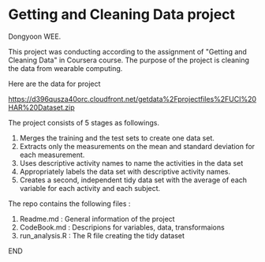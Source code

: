 Getting and Cleaning Data project
============

Dongyoon WEE. 

This project was conducting according to the assignment of "Getting and Cleaning Data" in Coursera course.
The purpose of the project is cleaning the data from wearable computing. 

Here are the data for project

https://d396qusza40orc.cloudfront.net/getdata%2Fprojectfiles%2FUCI%20HAR%20Dataset.zip

The project consists of 5 stages as followings.

1. Merges the training and the test sets to create one data set.
2. Extracts only the measurements on the mean and standard deviation for each measurement. 
3. Uses descriptive activity names to name the activities in the data set
4. Appropriately labels the data set with descriptive activity names. 
5. Creates a second, independent tidy data set with the average of each variable for each activity and each subject. 

The repo contains the following files :

1. Readme.md : General information of the project
2. CodeBook.md : Descripions for variables, data, transformaions  
3. run_analysis.R : The R file creating the tidy dataset

END
 
